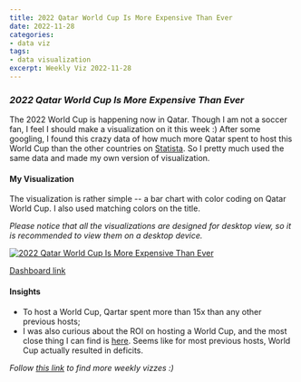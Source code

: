 ```yaml
---
title: 2022 Qatar World Cup Is More Expensive Than Ever
date: 2022-11-28
categories:
- data viz
tags:
- data visualization
excerpt: Weekly Viz 2022-11-28
---
```


### *2022 Qatar World Cup Is More Expensive Than Ever*

The 2022 World Cup is happening now in Qatar. Though I am not a soccer fan, I feel I should make a visualization on it this week :) After some googling, I found this crazy data of how much more Qatar spent to host this World Cup than the other countries on [Statista](https://www.statista.com/chart/28334/world-cup-hosting-costs-comparison/). So I pretty much used the same data and made my own version of visualization.  

#### My Visualization

The visualization is rather simple -- a bar chart with color coding on Qatar World Cup. I also used matching colors on the title.  

*Please notice that all the visualizations are designed for desktop view, so it is recommended to view them on a desktop device.*  

<div class='tableauPlaceholder' id='viz1669696001415' style='position: relative'>
  <noscript>
    <a href='#'>
      <img alt='2022 Qatar World Cup Is More Expensive Than Ever ' src='https:&#47;&#47;public.tableau.com&#47;static&#47;images&#47;20&#47;202211212022QatarWorldCupIsMoreExpensiveThanEver&#47;2022QatarWorldCupIsMoreExpensiveThanEver&#47;1_rss.png' style='border: none' />
    </a>
  </noscript>
  <object class='tableauViz'  style='display:none;'>
    <param name='host_url' value='https%3A%2F%2Fpublic.tableau.com%2F' />
    <param name='embed_code_version' value='3' /> 
    <param name='site_root' value='' />
    <param name='name' value='202211212022QatarWorldCupIsMoreExpensiveThanEver&#47;2022QatarWorldCupIsMoreExpensiveThanEver' />
    <param name='tabs' value='no' />
    <param name='toolbar' value='yes' />
    <param name='static_image' value='https:&#47;&#47;public.tableau.com&#47;static&#47;images&#47;20&#47;202211212022QatarWorldCupIsMoreExpensiveThanEver&#47;2022QatarWorldCupIsMoreExpensiveThanEver&#47;1.png' />
    <param name='animate_transition' value='yes' />
    <param name='display_static_image' value='yes' />
    <param name='display_spinner' value='yes' />
    <param name='display_overlay' value='yes' />
    <param name='display_count' value='yes' />
    <param name='language' value='en-US' />
    <param name='filter' value='publish=yes' />
  </object></div>       
  <script type='text/javascript'>        
  var divElement = document.getElementById('viz1669696001415');  
  var vizElement = divElement.getElementsByTagName('object')[0];              
  if ( divElement.offsetWidth > 800 ) { vizElement.style.width='800px';vizElement.style.height='627px';} else if ( divElement.offsetWidth > 500 ) { vizElement.style.width='800px';vizElement.style.height='627px';} else { vizElement.style.width='100%';vizElement.style.height='727px';}           
  var scriptElement = document.createElement('script');           
  scriptElement.src = 'https://public.tableau.com/javascripts/api/viz_v1.js';     
  vizElement.parentNode.insertBefore(scriptElement, vizElement);           
</script>  

[Dashboard link](https://public.tableau.com/views/202211212022QatarWorldCupIsMoreExpensiveThanEver/2022QatarWorldCupIsMoreExpensiveThanEver?:language=en-US&publish=yes&:display_count=n&:origin=viz_share_link)
  
#### Insights
* To host a World Cup, Qartar spent more than 15x than any other previous hosts;  
* I was also curious about the ROI on hosting a World Cup, and the most close thing I can find is [here](https://www.economist.com/graphic-detail/2022/11/18/is-the-world-cup-a-giant-waste-of-money). Seems like for most previous hosts, World Cup actually resulted in deficits.   
  
*Follow [this link](https://yudong-94.github.io/personal-website/project/WeeklyViz2022/) to find more weekly vizzes :)*
